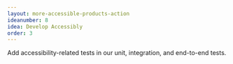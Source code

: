 ```yaml
---
layout: more-accessible-products-action
ideanumber: 8
idea: Develop Accessibly
order: 3
---
```


Add accessibility-related tests in our unit, integration, and end-to-end tests.